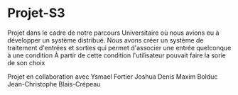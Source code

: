 # Projet-S3

Projet dans le cadre de notre parcours Universitaire où nous avions eu à développer un système distribué.
Nous avons créer un système de traitement d'entrées et sorties qui permet d'associer une entrée quelconque à une condition
À partir de cette condition l'utilisateur pouvait faire la sorie de son choix

Projet en collaboration avec 
Ysmael Fortier
Joshua Denis
Maxim Bolduc
Jean-Christophe Blais-Crépeau
